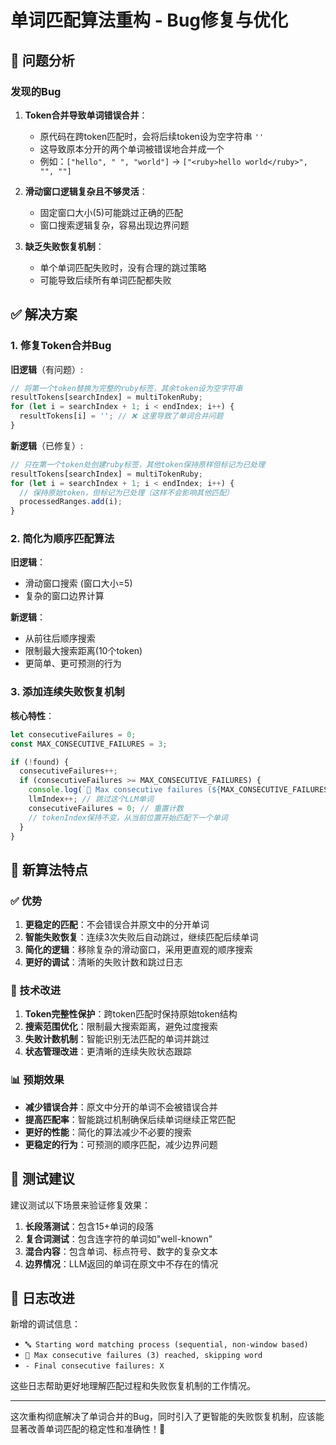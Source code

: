 # 单词匹配算法重构 - Bug修复与优化

## 🐛 问题分析

### 发现的Bug
1. **Token合并导致单词错误合并**：
   - 原代码在跨token匹配时，会将后续token设为空字符串 `''`
   - 这导致原本分开的两个单词被错误地合并成一个
   - 例如：`["hello", " ", "world"]` → `["<ruby>hello world</ruby>", "", ""]`

2. **滑动窗口逻辑复杂且不够灵活**：
   - 固定窗口大小(5)可能跳过正确的匹配
   - 窗口搜索逻辑复杂，容易出现边界问题

3. **缺乏失败恢复机制**：
   - 单个单词匹配失败时，没有合理的跳过策略
   - 可能导致后续所有单词匹配都失败

## ✅ 解决方案

### 1. 修复Token合并Bug
**旧逻辑**（有问题）:
```typescript
// 将第一个token替换为完整的ruby标签，其余token设为空字符串
resultTokens[searchIndex] = multiTokenRuby;
for (let i = searchIndex + 1; i < endIndex; i++) {
  resultTokens[i] = ''; // ❌ 这里导致了单词合并问题
}
```

**新逻辑**（已修复）:
```typescript
// 只在第一个token处创建ruby标签，其他token保持原样但标记为已处理
resultTokens[searchIndex] = multiTokenRuby;
for (let i = searchIndex + 1; i < endIndex; i++) {
  // 保持原始token，但标记为已处理（这样不会影响其他匹配）
  processedRanges.add(i);
}
```

### 2. 简化为顺序匹配算法
**旧逻辑**：
- 滑动窗口搜索 (窗口大小=5)
- 复杂的窗口边界计算

**新逻辑**：
- 从前往后顺序搜索
- 限制最大搜索距离(10个token)
- 更简单、更可预测的行为

### 3. 添加连续失败恢复机制
**核心特性**：
```typescript
let consecutiveFailures = 0;
const MAX_CONSECUTIVE_FAILURES = 3;

if (!found) {
  consecutiveFailures++;
  if (consecutiveFailures >= MAX_CONSECUTIVE_FAILURES) {
    console.log(`🚫 Max consecutive failures (${MAX_CONSECUTIVE_FAILURES}) reached, skipping word "${currentWord.word}"`);
    llmIndex++; // 跳过这个LLM单词
    consecutiveFailures = 0; // 重置计数
    // tokenIndex保持不变，从当前位置开始匹配下一个单词
  }
}
```

## 🎯 新算法特点

### ✅ 优势
1. **更稳定的匹配**：不会错误合并原文中的分开单词
2. **智能失败恢复**：连续3次失败后自动跳过，继续匹配后续单词
3. **简化的逻辑**：移除复杂的滑动窗口，采用更直观的顺序搜索
4. **更好的调试**：清晰的失败计数和跳过日志

### 🔧 技术改进
1. **Token完整性保护**：跨token匹配时保持原始token结构
2. **搜索范围优化**：限制最大搜索距离，避免过度搜索
3. **失败计数机制**：智能识别无法匹配的单词并跳过
4. **状态管理改进**：更清晰的连续失败状态跟踪

### 📊 预期效果
- **减少错误合并**：原文中分开的单词不会被错误合并
- **提高匹配率**：智能跳过机制确保后续单词继续正常匹配
- **更好的性能**：简化的算法减少不必要的搜索
- **更稳定的行为**：可预测的顺序匹配，减少边界问题

## 🧪 测试建议

建议测试以下场景来验证修复效果：

1. **长段落测试**：包含15+单词的段落
2. **复合词测试**：包含连字符的单词如"well-known"
3. **混合内容**：包含单词、标点符号、数字的复杂文本
4. **边界情况**：LLM返回的单词在原文中不存在的情况

## 📝 日志改进

新增的调试信息：
- `🔤 Starting word matching process (sequential, non-window based)`
- `🚫 Max consecutive failures (3) reached, skipping word`
- `- Final consecutive failures: X`

这些日志帮助更好地理解匹配过程和失败恢复机制的工作情况。

---

这次重构彻底解决了单词合并的Bug，同时引入了更智能的失败恢复机制，应该能显著改善单词匹配的稳定性和准确性！🎯
